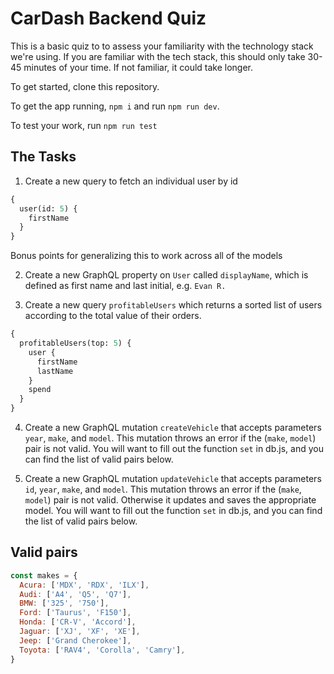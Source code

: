 # CarDash Backend Quiz

This is a  basic quiz to to assess your familiarity with the technology stack we're using. If you are familiar with the tech stack, this should only take 30-45 minutes of your time. If not familiar, it could take longer.

To get started, clone this repository.

To get the app running, `npm i` and run `npm run dev`.

To test your work, run `npm run test`

## The Tasks

1. Create a new query to fetch an individual user by id
```graphql
{
  user(id: 5) {
    firstName
  }
}
```

Bonus points for generalizing this to work across all of the models

2. Create a new GraphQL property on `User` called `displayName`, which is defined as first name and last initial, e.g. `Evan R.`

3. Create a new query `profitableUsers` which returns a sorted list of users according to the total value of their orders.
```graphql
{
  profitableUsers(top: 5) {
    user {
      firstName
      lastName
    }
    spend
  }
}
```

4. Create a new GraphQL mutation `createVehicle` that accepts parameters `year`, `make`, and `model`. This mutation throws an error if the (`make`, `model`) pair is not valid. You will want to fill out the function `set` in db.js, and you can find the list of valid pairs below.

5. Create a new GraphQL mutation `updateVehicle` that accepts parameters `id`, `year`, `make`, and `model`. This mutation throws an error if the (`make`, `model`) pair is not valid. Otherwise it updates and saves the appropriate model. You will want to fill out the function `set` in db.js, and you can find the list of valid pairs below.

## Valid pairs

```javascript
const makes = {
  Acura: ['MDX', 'RDX', 'ILX'],
  Audi: ['A4', 'Q5', 'Q7'],
  BMW: ['325', '750'],
  Ford: ['Taurus', 'F150'],
  Honda: ['CR-V', 'Accord'],
  Jaguar: ['XJ', 'XF', 'XE'],
  Jeep: ['Grand Cherokee'],
  Toyota: ['RAV4', 'Corolla', 'Camry'],
}
```
